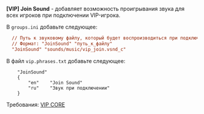 **[VIP] Join Sound** - добавляет возможность проигрывания звука для всех игроков при подключении VIP-игрока.

В `groups.ini` добавьте следующее:

```ini
  // Путь к звуковому файлу, который будет воспроизводиться при подключении VIP-игрока
  // Формат: "JoinSound" "путь_к_файлу"
  "JoinSound" "sounds/music/vip_join.vsnd_c"
```
В файл `vip.phrases.txt` добавьте следующее:
```
    "JoinSound"
    {
        "en"    "Join Sound"
        "ru"    "Звук при подключении"
    }
```
Требования: [VIP CORE](https://csdevs.net/resources/vip-core.511/)

